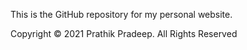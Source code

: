 This is the GitHub repository for my personal website.

Copyright © 2021 Prathik Pradeep. All Rights Reserved
